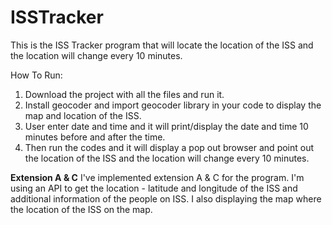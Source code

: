 # ISSTracker

This is the ISS Tracker program that will locate the location of the ISS and the location will change every 10 minutes.

How To Run:
1. Download the project with all the files and run it.
2. Install geocoder and import geocoder library in your code to display the map and location of the ISS.
3. User enter date and time and it will print/display the date and time 10 minutes before and after the time.
4. Then run the codes and it will display a pop out browser and point out the location of the ISS and the location will change every 10 minutes.

**Extension A & C**
I've implemented extension A & C for the program. I'm using an API to get the location - latitude and longitude of the ISS and additional information of the people on ISS. 
I also displaying the map where the location of the ISS on the map. 

